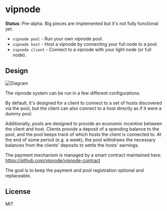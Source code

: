 # vipnode

**Status**: Pre-alpha. Big pieces are implemented but it's not fully functional
yet.

* `vipnode pool` - Run your own vipnode pool.
* `vipnode host` - Host a vipnode by connecting your full node to a pool.
* `vipnode client` - Connect to a vipnode with your light node (or full node).


## Design

![Diagram](https://raw.githubusercontent.com/vipnode/vipnode.org/master/docs/clientflow.png)

The vipnode system can be run in a few different configurations.

By default, it's designed for a client to connect to a set of hosts discovered
via the pool, but the client can also connect to a host directly as if it were a
dummy pool.

Additionally, pools are designed to provide an economic incentive between the
client and host. Clients provide a deposit of a spending balance to the pool,
and the pool keeps track of which hosts the client is connected to. At the end
of some period (e.g. a week), the pool withdraws the necessary balances from the
clients' deposits to settle the hosts' earnings.

The payment mechanism is managed by a smart contract maintained here:
https://github.com/vipnode/vipnode-contract

The goal is to keep the payment and pool registration optional and replaceable.


## License

MIT
